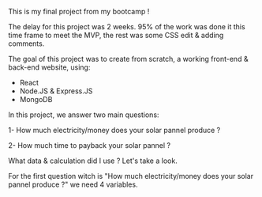 This is my final project from my bootcamp !

The delay for this project was 2 weeks. 95% of the work was done it this time frame to meet the MVP, the rest was some CSS edit & adding comments.

The goal of this project was to create from scratch, a working front-end & back-end website, using:

- React
- Node.JS & Express.JS
- MongoDB


In this project, we answer two main questions:

1- How much electricity/money does your solar pannel produce ?

2- How much time to payback your solar pannel ?

What data & calculation did I use ? Let's take a look. 

For the first question witch is "How much electricity/money does your solar pannel produce ?" we need 4 variables.


